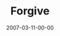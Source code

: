 ---
layout: message
category: message
series: "Kingdom"
title: "Forgive"
date: 2007-03-11-00-00
message_id: 28
---